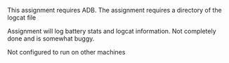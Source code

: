 This assignment requires ADB.
The assignment requires a directory of the logcat file


Assignment will log battery stats and logcat information.
Not completely done and is somewhat buggy.

Not configured to run on other machines
